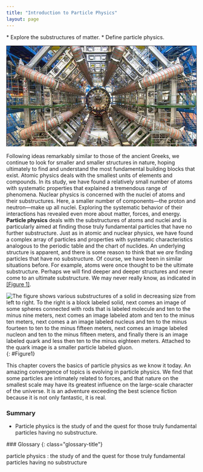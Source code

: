 ```yaml
---
title: "Introduction to Particle Physics"
layout: page
---
```


<div class="abstract" markdown="1">
* Explore the substructures of matter.
* Define particle physics.
</div>

![Inside part of the Large Hadron Collider; complex system of machinery and electronics, with a person for scale](../resources/Figure_34_00_01_D.jpg "Part of the Large Hadron Collider at CERN, on the border of Switzerland and France. The LHC is a particle accelerator, designed to study fundamental particles. (credit: Image Editor, Flickr)")

Following ideas remarkably similar to those of the ancient Greeks, we continue
to look for smaller and smaller structures in nature, hoping ultimately to find
and understand the most fundamental building blocks that exist. Atomic physics
deals with the smallest units of elements and compounds. In its study, we have
found a relatively small number of atoms with systematic properties that
explained a tremendous range of phenomena. Nuclear physics is concerned with the
nuclei of atoms and their substructures. Here, a smaller number of
components—the proton and neutron—make up all nuclei. Exploring the systematic
behavior of their interactions has revealed even more about matter, forces, and
energy. **Particle physics** deals with the substructures of atoms and nuclei
and is particularly aimed at finding those truly fundamental particles that have
no further substructure. Just as in atomic and nuclear physics, we have found a
complex array of particles and properties with systematic characteristics
analogous to the periodic table and the chart of nuclides. An underlying
structure is apparent, and there is some reason to think that we *are* finding
particles that have no substructure. Of course, we have been in similar
situations before. For example, atoms were once thought to be the ultimate
substructure. Perhaps we will find deeper and deeper structures and never come
to an ultimate substructure. We may never really know, as indicated
in [[Figure 1]](#Figure1).

![The figure shows various substructures of a solid in decreasing size from left to right. To the right is a block labeled solid, next comes an image of some spheres connected with rods that is labeled molecule and ten to the minus nine meters, next comes an image labeled atom and ten to the minus ten meters, next comes a an image labeled nucleus and ten to the minus fourteen to ten to the minus fifteen meters, next comes an image labeled nucleon and ten to the minus fifteen meters, and finally there is an image labeled quark and less then ten to the minus eighteen meters. Attached to the quark image is a smaller particle labeled gluon.](../resources/Figure_34_00_02.jpg "The properties of matter are based on substructures called molecules and atoms. Atoms have the substructure of a nucleus with orbiting electrons, the interactions of which explain atomic properties. Protons and neutrons, the interactions of which explain the stability and abundance of elements, form the substructure of nuclei. Protons and neutrons are not fundamental&#x2014;they are composed of quarks. Like electrons and a few other particles, quarks may be the fundamental building blocks of all there is, lacking any further substructure. But the story is not complete, because quarks and electrons may have substructure smaller than details that are presently observable.")
{: #Figure1}

This chapter covers the basics of particle physics as we know it today. An
amazing convergence of topics is evolving in particle physics. We find that some
particles are intimately related to forces, and that nature on the smallest
scale may have its greatest influence on the large-scale character of the
universe. It is an adventure exceeding the best science fiction because it is
not only fantastic, it is real.

### Summary

* Particle physics is the study of and the quest for those truly fundamental
  particles having no substructure.

<div class="glossary" markdown="1">
### Glossary
{: class="glossary-title"}

particle physics
: the study of and the quest for those truly fundamental particles having no
substructure

</div>
